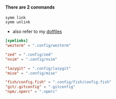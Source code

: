 #### There are 2 commands

```fish
symm link
symm unlink
```

- also refer to my [dotfiles](https://github.com/tednaaa/dotfiles)

```toml [~/dotfiles/dotfiles.toml]
[symlinks]
"wezterm" = ".config/wezterm"

"zed" = ".config/zed"
"nvim" = ".config/nvim"

"lazygit" = ".config/lazygit"
"mise" = ".config/mise"

"fish/config.fish" = ".config/fish/config.fish"
"git/.gitconfig" = ".gitconfig"
"npm/.npmrc" = ".npmrc"
```
